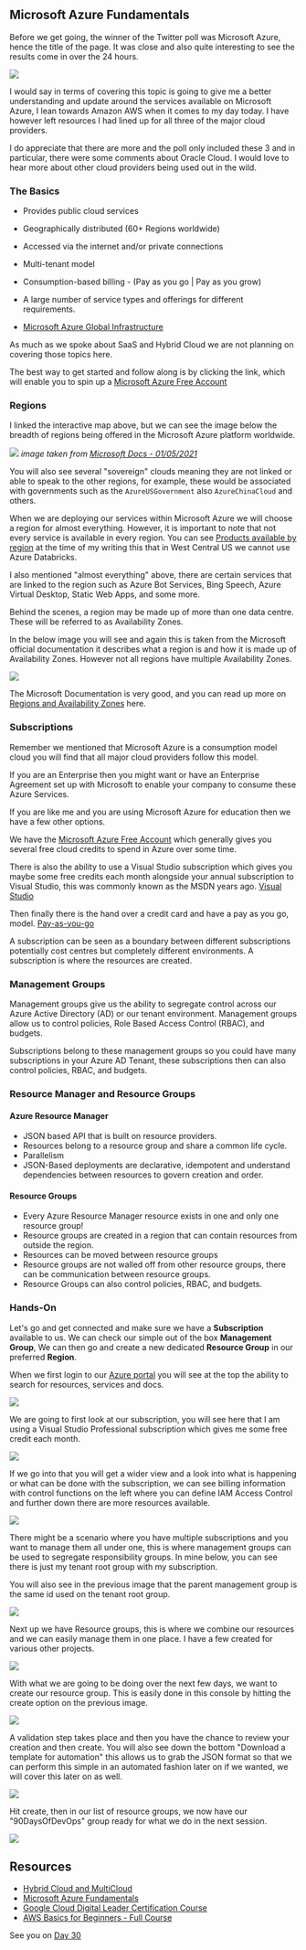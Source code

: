 ## Microsoft Azure Fundamentals

Before we get going, the winner of the Twitter poll was Microsoft Azure, hence the title of the page. It was close and also quite interesting to see the results come in over the 24 hours.

![](Images/Day29_Cloud1.png)

I would say in terms of covering this topic is going to give me a better understanding and update around the services available on Microsoft Azure, I lean towards Amazon AWS when it comes to my day today. I have however left resources I had lined up for all three of the major cloud providers.

I do appreciate that there are more and the poll only included these 3 and in particular, there were some comments about Oracle Cloud. I would love to hear more about other cloud providers being used out in the wild.

### The Basics

- Provides public cloud services
- Geographically distributed (60+ Regions worldwide)
- Accessed via the internet and/or private connections
- Multi-tenant model
- Consumption-based billing - (Pay as you go | Pay as you grow)
- A large number of service types and offerings for different requirements.

- [Microsoft Azure Global Infrastructure](https://infrastructuremap.microsoft.com/explore)

As much as we spoke about SaaS and Hybrid Cloud we are not planning on covering those topics here.

The best way to get started and follow along is by clicking the link, which will enable you to spin up a [Microsoft Azure Free Account](https://azure.microsoft.com/en-gb/free/)

### Regions

I linked the interactive map above, but we can see the image below the breadth of regions being offered in the Microsoft Azure platform worldwide.

![](Images/Day29_Cloud2.png)
_image taken from [Microsoft Docs - 01/05/2021](https://docs.microsoft.com/en-us/azure/networking/microsoft-global-network)_

You will also see several "sovereign" clouds meaning they are not linked or able to speak to the other regions, for example, these would be associated with governments such as the `AzureUSGovernment` also `AzureChinaCloud` and others.

When we are deploying our services within Microsoft Azure we will choose a region for almost everything. However, it is important to note that not every service is available in every region. You can see [Products available by region](https://azure.microsoft.com/en-us/global-infrastructure/services/?products=all) at the time of my writing this that in West Central US we cannot use Azure Databricks.

I also mentioned "almost everything" above, there are certain services that are linked to the region such as Azure Bot Services, Bing Speech, Azure Virtual Desktop, Static Web Apps, and some more.

Behind the scenes, a region may be made up of more than one data centre. These will be referred to as Availability Zones.

In the below image you will see and again this is taken from the Microsoft official documentation it describes what a region is and how it is made up of Availability Zones. However not all regions have multiple Availability Zones.

![](Images/Day29_Cloud3.png)

The Microsoft Documentation is very good, and you can read up more on [Regions and Availability Zones](https://docs.microsoft.com/en-us/azure/availability-zones/az-overview) here.

### Subscriptions

Remember we mentioned that Microsoft Azure is a consumption model cloud you will find that all major cloud providers follow this model.

If you are an Enterprise then you might want or have an Enterprise Agreement set up with Microsoft to enable your company to consume these Azure Services.

If you are like me and you are using Microsoft Azure for education then we have a few other options.

We have the [Microsoft Azure Free Account](https://azure.microsoft.com/en-gb/free/) which generally gives you several free cloud credits to spend in Azure over some time.

There is also the ability to use a Visual Studio subscription which gives you maybe some free credits each month alongside your annual subscription to Visual Studio, this was commonly known as the MSDN years ago. [Visual Studio](https://azure.microsoft.com/en-us/pricing/member-offers/credit-for-visual-studio-subscribers/)

Then finally there is the hand over a credit card and have a pay as you go, model. [Pay-as-you-go](https://azure.microsoft.com/en-us/pricing/purchase-options/pay-as-you-go/)

A subscription can be seen as a boundary between different subscriptions potentially cost centres but completely different environments. A subscription is where the resources are created.

### Management Groups

Management groups give us the ability to segregate control across our Azure Active Directory (AD) or our tenant environment. Management groups allow us to control policies, Role Based Access Control (RBAC), and budgets.

Subscriptions belong to these management groups so you could have many subscriptions in your Azure AD Tenant, these subscriptions then can also control policies, RBAC, and budgets.

### Resource Manager and Resource Groups

#### Azure Resource Manager

- JSON based API that is built on resource providers.
- Resources belong to a resource group and share a common life cycle.
- Parallelism
- JSON-Based deployments are declarative, idempotent and understand dependencies between resources to govern creation and order.

#### Resource Groups

- Every Azure Resource Manager resource exists in one and only one resource group!
- Resource groups are created in a region that can contain resources from outside the region.
- Resources can be moved between resource groups
- Resource groups are not walled off from other resource groups, there can be communication between resource groups.
- Resource Groups can also control policies, RBAC, and budgets.

### Hands-On

Let's go and get connected and make sure we have a **Subscription** available to us. We can check our simple out of the box **Management Group**, We can then go and create a new dedicated **Resource Group** in our preferred **Region**.

When we first login to our [Azure portal](https://portal.azure.com/#home) you will see at the top the ability to search for resources, services and docs.

![](Images/Day29_Cloud4.png)

We are going to first look at our subscription, you will see here that I am using a Visual Studio Professional subscription which gives me some free credit each month.

![](Images/Day29_Cloud5.png)

If we go into that you will get a wider view and a look into what is happening or what can be done with the subscription, we can see billing information with control functions on the left where you can define IAM Access Control and further down there are more resources available.

![](Images/Day29_Cloud6.png)

There might be a scenario where you have multiple subscriptions and you want to manage them all under one, this is where management groups can be used to segregate responsibility groups. In mine below, you can see there is just my tenant root group with my subscription.

You will also see in the previous image that the parent management group is the same id used on the tenant root group.

![](Images/Day29_Cloud7.png)

Next up we have Resource groups, this is where we combine our resources and we can easily manage them in one place. I have a few created for various other projects.

![](Images/Day29_Cloud8.png)

With what we are going to be doing over the next few days, we want to create our resource group. This is easily done in this console by hitting the create option on the previous image.

![](Images/Day29_Cloud9.png)

A validation step takes place and then you have the chance to review your creation and then create. You will also see down the bottom "Download a template for automation" this allows us to grab the JSON format so that we can perform this simple in an automated fashion later on if we wanted, we will cover this later on as well.

![](Images/Day29_Cloud10.png)

Hit create, then in our list of resource groups, we now have our "90DaysOfDevOps" group ready for what we do in the next session.

![](Images/Day29_Cloud11.png)

## Resources

- [Hybrid Cloud and MultiCloud](https://www.youtube.com/watch?v=qkj5W98Xdvw)
- [Microsoft Azure Fundamentals](https://www.youtube.com/watch?v=NKEFWyqJ5XA&list=WL&index=130&t=12s)
- [Google Cloud Digital Leader Certification Course](https://www.youtube.com/watch?v=UGRDM86MBIQ&list=WL&index=131&t=10s)
- [AWS Basics for Beginners - Full Course](https://www.youtube.com/watch?v=ulprqHHWlng&t=5352s)

See you on [Day 30](day30.md)

